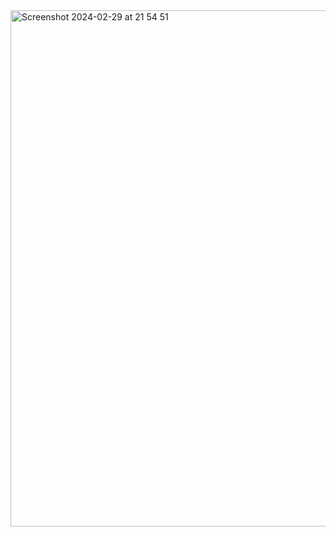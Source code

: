 <img width="826" alt="Screenshot 2024-02-29 at 21 54 51" src="https://github.com/muafafif/cqrs-product-stock/assets/148777157/63ce5f8e-a4b3-4e9f-8097-1ca234258d4a">
